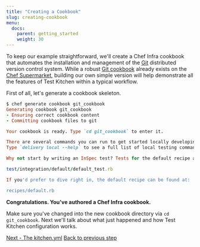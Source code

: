 ```yaml
---
title: "Creating a Cookbook"
slug: creating-cookbook
menu:
  docs:
    parent: getting_started
    weight: 30
---
```


To keep our example straightforward, we'll create a Chef Infra cookbook that automates the installation and management of the [Git](https://git-scm.com/) distributed version control system. While a robust [Git cookbook](https://supermarket.chef.io/cookbooks/git) already exists on the [Chef Supermarket](https://supermarket.chef.io/cookbooks), building our own simple version will help demonstrate all the features of Test Kitchen within a typical workflow.

First of all, let's generate a cookbook skeleton.

```ruby
$ chef generate cookbook git_cookbook
Generating cookbook git_cookbook
- Ensuring correct cookbook content
- Committing cookbook files to git

Your cookbook is ready. Type `cd git_cookbook` to enter it.

There are several commands you can run to get started locally developing and testing your cookbook.
Type `delivery local --help` to see a full list of local testing commands.

Why not start by writing an InSpec test? Tests for the default recipe are stored at:

test/integration/default/default_test.rb

If you'd prefer to dive right in, the default recipe can be found at:

recipes/default.rb
```

**Congratulations. You've authored a Chef Infra cookbook.**

Make sure you've changed into the new cookbook directory via `cd git_cookbook`. Next we'll talk about what just happened and how Test Kitchen configuration works.

<div class="sidebar--footer">
<a class="button primary-cta" href="/docs/getting-started/kitchen-yml">Next - The kitchen.yml</a>
<a class="sidebar--footer--back" href="/docs/getting-started/getting-help">Back to previous step</a>
</div>
